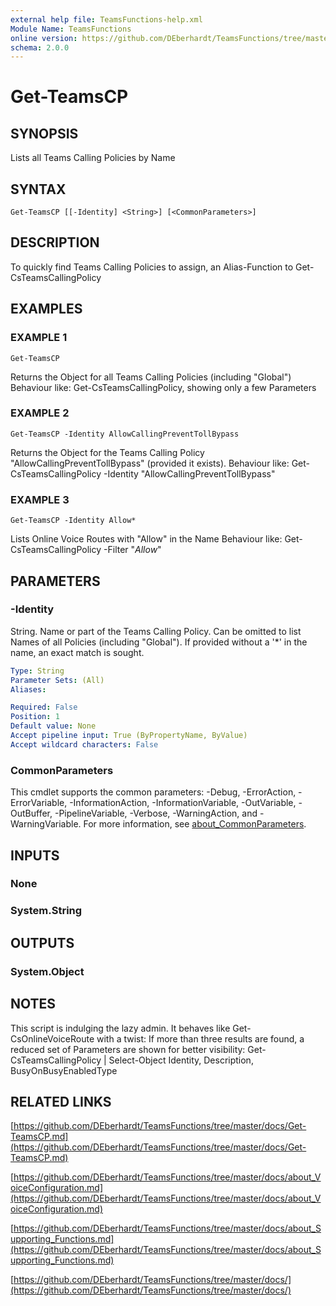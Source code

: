 ```yaml
---
external help file: TeamsFunctions-help.xml
Module Name: TeamsFunctions
online version: https://github.com/DEberhardt/TeamsFunctions/tree/master/docs/Get-TeamsCP.md
schema: 2.0.0
---
```


# Get-TeamsCP

## SYNOPSIS
Lists all Teams Calling Policies by Name

## SYNTAX

```
Get-TeamsCP [[-Identity] <String>] [<CommonParameters>]
```

## DESCRIPTION
To quickly find Teams Calling Policies to assign, an Alias-Function to Get-CsTeamsCallingPolicy

## EXAMPLES

### EXAMPLE 1
```
Get-TeamsCP
```

Returns the Object for all Teams Calling Policies (including "Global")
Behaviour like: Get-CsTeamsCallingPolicy, showing only a few Parameters

### EXAMPLE 2
```
Get-TeamsCP -Identity AllowCallingPreventTollBypass
```

Returns the Object for the Teams Calling Policy "AllowCallingPreventTollBypass" (provided it exists).
Behaviour like: Get-CsTeamsCallingPolicy -Identity "AllowCallingPreventTollBypass"

### EXAMPLE 3
```
Get-TeamsCP -Identity Allow*
```

Lists Online Voice Routes with "Allow" in the Name
Behaviour like: Get-CsTeamsCallingPolicy -Filter "*Allow*"

## PARAMETERS

### -Identity
String.
Name or part of the Teams Calling Policy.
Can be omitted to list Names of all Policies (including "Global").
If provided without a '*' in the name, an exact match is sought.

```yaml
Type: String
Parameter Sets: (All)
Aliases:

Required: False
Position: 1
Default value: None
Accept pipeline input: True (ByPropertyName, ByValue)
Accept wildcard characters: False
```

### CommonParameters
This cmdlet supports the common parameters: -Debug, -ErrorAction, -ErrorVariable, -InformationAction, -InformationVariable, -OutVariable, -OutBuffer, -PipelineVariable, -Verbose, -WarningAction, and -WarningVariable. For more information, see [about_CommonParameters](http://go.microsoft.com/fwlink/?LinkID=113216).

## INPUTS

### None
### System.String
## OUTPUTS

### System.Object
## NOTES
This script is indulging the lazy admin.
It behaves like Get-CsOnlineVoiceRoute with a twist:
If more than three results are found, a reduced set of Parameters are shown for better visibility:
Get-CsTeamsCallingPolicy | Select-Object Identity, Description, BusyOnBusyEnabledType

## RELATED LINKS

[https://github.com/DEberhardt/TeamsFunctions/tree/master/docs/Get-TeamsCP.md](https://github.com/DEberhardt/TeamsFunctions/tree/master/docs/Get-TeamsCP.md)

[https://github.com/DEberhardt/TeamsFunctions/tree/master/docs/about_VoiceConfiguration.md](https://github.com/DEberhardt/TeamsFunctions/tree/master/docs/about_VoiceConfiguration.md)

[https://github.com/DEberhardt/TeamsFunctions/tree/master/docs/about_Supporting_Functions.md](https://github.com/DEberhardt/TeamsFunctions/tree/master/docs/about_Supporting_Functions.md)

[https://github.com/DEberhardt/TeamsFunctions/tree/master/docs/](https://github.com/DEberhardt/TeamsFunctions/tree/master/docs/)

